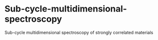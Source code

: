 # Sub-cycle-multidimensional-spectroscopy
Sub-cycle multidimensional spectroscopy of  strongly correlated materials
